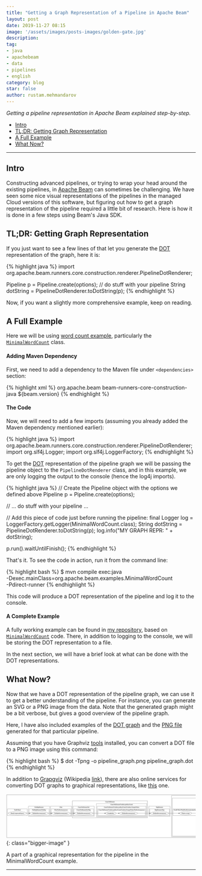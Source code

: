 ```yaml
---
title: "Getting a Graph Representation of a Pipeline in Apache Beam"
layout: post
date: 2019-11-27 08:15
image: '/assets/images/posts-images/golden-gate.jpg'
description:
tag:
- java
- apachebeam
- data
- pipelines
- english
category: blog
star: false
author: rustam.mehmandarov
---
```


_Getting a pipeline representation in Apache Beam explained step-by-step._

- [Intro](#intro)
- [TL;DR: Getting Graph Representation](#tldr-getting-graph-representation)
- [A Full Example](#a-full-example)
- [What Now?](#what-now)

---

## Intro
Constructing advanced pipelines, or trying to wrap your head around the existing pipelines, in [Apache Beam][1] can sometimes be challenging. We have seen some nice visual representations of the pipelines in the managed Cloud versions of this software, but figuring out how to get a graph representation of the pipeline required a little bit of research. Here is how it is done in a few steps using Beam's Java SDK.


## TL;DR: Getting Graph Representation

If you just want to see a few lines of that let you generate the [DOT][7] representation of the graph, here it is:

{% highlight java %}
import org.apache.beam.runners.core.construction.renderer.PipelineDotRenderer;

Pipeline p = Pipeline.create(options);
// do stuff with your pipeline
String dotString = PipelineDotRenderer.toDotString(p);
{% endhighlight %}

Now, if you want a slightly more comprehensive example, keep on reading.


## A Full Example
Here we will be using [word count example][2], particularly the [`MinimalWordCount`][3] class. 

#### Adding Maven Dependency
First, we need to add a dependency to the Maven file under `<dependencies>` section:

{% highlight xml %}
<dependencies>
    <!-- ... all the other dependencies you may have -->
    <dependency>
        <groupId>org.apache.beam</groupId>
        <artifactId>beam-runners-core-construction-java</artifactId>
        <version>${beam.version}</version>
    </dependency>
</dependencies>
{% endhighlight %}


#### The Code
Now, we will need to add a few imports (assuming you already added the Maven dependency mentioned earlier):

{% highlight java %}
import org.apache.beam.runners.core.construction.renderer.PipelineDotRenderer;
import org.slf4j.Logger;
import org.slf4j.LoggerFactory;
{% endhighlight %}

To get the [DOT][7] representation of the pipeline graph we will be passing the pipeline object to the `PipelineDotRenderer` class, and in this example, we are only logging the output to the console (hence the log4j imports).

{% highlight java %}
// Create the Pipeline object with the options we defined above
Pipeline p = Pipeline.create(options);

// ... do stuff with your pipeline ...

// Add this piece of code just before running the pipeline:
final Logger log = LoggerFactory.getLogger(MinimalWordCount.class);
String dotString = PipelineDotRenderer.toDotString(p);
log.info("MY GRAPH REPR: " + dotString);

p.run().waitUntilFinish();
{% endhighlight %}

That's it. To see the code in action, run it from the command line:

{% highlight bash %}
$ mvn compile exec:java \
        -Dexec.mainClass=org.apache.beam.examples.MinimalWordCount \
        -Pdirect-runner
{% endhighlight %}

This code will produce a DOT representation of the pipeline and log it to the console.

#### A Complete Example

A fully working example can be found in [my repository][8], based on [`MinimalWordCount`][3]
code. There, in addition to logging to the console, we will be storing the DOT representation to a file.

In the next section, we will have a brief look at what can be done with the DOT representations.

## What Now?
Now that we have a DOT representation of the pipeline graph, we can use it to get a better understanding of the pipeline. For instance, you can generate an SVG or a PNG image from the data. Note that the generated graph might be a bit verbose, but gives a good overview of the pipeline graph.

Here, I have also included examples of the [DOT graph][10] and the [PNG file][11] generated for that particular pipeline.

Assuming that you have Graphviz [tools][9] installed, you can convert a DOT file to a PNG image using this command:

{% highlight bash %}
$ dot -Tpng -o pipeline_graph.png pipeline_graph.dot
{% endhighlight %}

In addition to [Grapgviz][4] (Wikipedia [link][5]), there are also online services for converting DOT graphs to graphical representations, like [this][6] one.

![Training your own model][12]{: class="bigger-image" }
<figcaption class = "caption">A part of a graphical representation for the pipeline in the MinimalWordCount example. </figcaption>

---

[1]: https://beam.apache.org/
[2]: https://beam.apache.org/get-started/quickstart-java/#get-the-wordcount-code
[3]: https://github.com/apache/beam/blob/master/examples/java/src/main/java/org/apache/beam/examples/MinimalWordCount.java
[4]: https://www.graphviz.org/
[5]: https://en.wikipedia.org/wiki/Graphviz
[6]: https://dreampuf.github.io/GraphvizOnline
[7]: https://en.wikipedia.org/wiki/DOT_(graph_description_language)
[8]: https://github.com/mehmandarov/word-count-mini-beam
[9]: https://www.graphviz.org/download/
[10]: https://github.com/mehmandarov/word-count-mini-beam/blob/master/pipeline_graph.dot
[11]: https://github.com/mehmandarov/word-count-mini-beam/blob/master/pipeline_graph.png
[12]: https://raw.githubusercontent.com/mehmandarov/word-count-mini-beam/master/pipeline_graph_partial.png